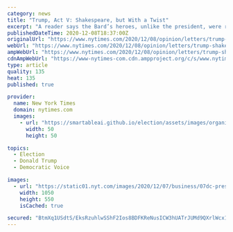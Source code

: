 ```yaml
---
category: news
title: "Trump, Act V: Shakespeare, but With a Twist"
excerpt: "A reader says the Bard’s heroes, unlike the president, were remorseful in the end. Also: Children at play among the leaves."
publishedDateTime: 2020-12-08T18:37:00Z
originalUrl: "https://www.nytimes.com/2020/12/08/opinion/letters/trump-shakespeare.html"
webUrl: "https://www.nytimes.com/2020/12/08/opinion/letters/trump-shakespeare.html"
ampWebUrl: "https://www.nytimes.com/2020/12/08/opinion/letters/trump-shakespeare.amp.html"
cdnAmpWebUrl: "https://www-nytimes-com.cdn.ampproject.org/c/s/www.nytimes.com/2020/12/08/opinion/letters/trump-shakespeare.amp.html"
type: article
quality: 135
heat: 135
published: true

provider:
  name: New York Times
  domain: nytimes.com
  images:
    - url: "https://smartableai.github.io/election/assets/images/organizations/nytimes.com-50x50.jpg"
      width: 50
      height: 50

topics:
  - Election
  - Donald Trump
  - Democratic Voice

images:
  - url: "https://static01.nyt.com/images/2020/12/07/business/07dc-presidentA1-inyt/merlin_180770211_a7e6f448-b301-478d-9187-fe0092cf5bb1-facebookJumbo.jpg"
    width: 1050
    height: 550
    isCached: true

secured: "BtmXq1USdtS/EksRzuhlwSShF2Ios8BDFKReNusICW3hUATrJUMd9QXrlWcx1jkTm3Pqd13xaK0rxKPArNGgulE2WBAOW1j3DdI34X6aNicVZhI3KF9ZcOzUfSoO8sUnEkqlqfaQdUUPKEEANH2EFnBFqHdXJFu4MaRVDl6uKnH5YQkrIlm6BfploFvo5I4urk4Nz5+u0kPMDwxcilcCmTFjC9Bw+Nk/A+ERbGaRNF1CNIJX2tMuWebgpcNBqzttWjcH8eswQu4AMg0tIxZINX6lzSugd7mlKonw+k6vbYbUmKhBXxWGGDzJ4WvD7pNqsv0CojiUcls0vgU8J6ktwf+EGUQ93RZij2MfKBNHgGE=;cO6YWj9kf87RaLBYvtvQ4g=="
---
```


